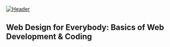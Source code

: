 [![Header](umich.png)](https://www.coursera.org/specializations/web-design)
## Web Design for Everybody: Basics of Web Development & Coding

